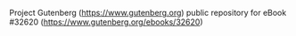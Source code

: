 Project Gutenberg (https://www.gutenberg.org) public repository for eBook #32620 (https://www.gutenberg.org/ebooks/32620)
